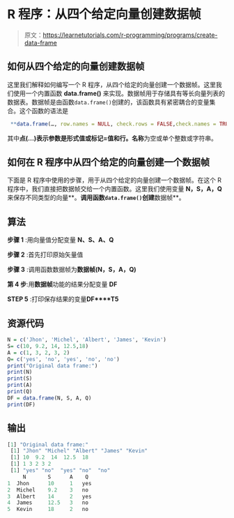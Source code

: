 # R 程序：从四个给定向量创建数据帧

> 原文：<https://learnetutorials.com/r-programming/programs/create-data-frame>

## 如何从四个给定的向量创建数据帧

这里我们解释如何编写一个 R 程序，从四个给定的向量创建一个数据帧。这里我们使用一个内置函数 **data.frame()** 来实现。数据帧用于存储具有等长向量列表的数据表。数据帧是由函数`data.frame()`创建的，该函数具有紧密耦合的变量集合。这个函数的语法是

```r
 **data.frame(…, row.names = NULL, check.rows = FALSE,check.names = TRUE, fix.empty.names = TRUE,stringsAsFactors = default.stringsAsFactors())** 

```

其中**点(...)**表示参数是形式值或标记=值和**行。名称**为空或单个整数或字符串。

## 如何在 R 程序中从四个给定的向量创建一个数据帧

下面是 R 程序中使用的步骤，用于从四个给定的向量创建一个数据帧。在这个 R 程序中，我们直接把数据帧交给一个内置函数。这里我们使用变量 **N，S，A，Q** 来保存不同类型的向量**。**调用函数`data.frame()`创建**数据帧**。

## 算法

**步骤 1** :用向量值分配变量 **N、S、A、Q**

**步骤 2** :首先打印原始矢量值

**步骤 3** :调用函数数据帧为**数据帧(N，S，A，Q)**

**第 4 步**:用**数据帧**功能的结果分配变量 **DF**

**STEP 5** :打印保存结果的变量**DF****T5**

## 资源代码

```r
N = c('Jhon', 'Michel', 'Albert', 'James', 'Kevin')
S= c(10, 9.2, 14, 12.5,18)
A = c(1, 3, 2, 3, 2)
Q= c('yes', 'no', 'yes', 'no', 'no')
print("Original data frame:")
print(N)
print(S)
print(A)
print(Q)
DF = data.frame(N, S, A, Q)  
print(DF)

```

## 输出

```r
[1] "Original data frame:"
 [1] "Jhon" "Michel" "Albert" "James" "Kevin"  
 [1] 10  9.2  14  12.5  18
 [1] 1 3 2 3 2 
 [1] "yes" "no"  "yes" "no"  "no"
     N       S      A    Q
1  Jhon      10     1   yes
2  Michel    9.2    3   no
3  Albert    14     2   yes
4  James     12.5   3   no
5  Kevin     18     2   no 
```